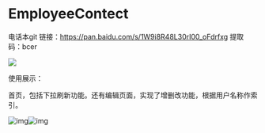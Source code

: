 # EmployeeContect
电话本git
链接：https://pan.baidu.com/s/1W9i8R48L30rI00_oFdrfxg
提取码：bcer

![](C:\Users\17281\Downloads\1591283372.png)


使用展示：

首页，包括下拉刷新功能。还有编辑页面，实现了增删改功能，根据用户名称作索引。

![img](file:///C:/Users/17281/AppData/Local/Temp/msohtmlclip1/01/clip_image002.jpg)![img](file:///C:/Users/17281/AppData/Local/Temp/msohtmlclip1/01/clip_image004.jpg)

